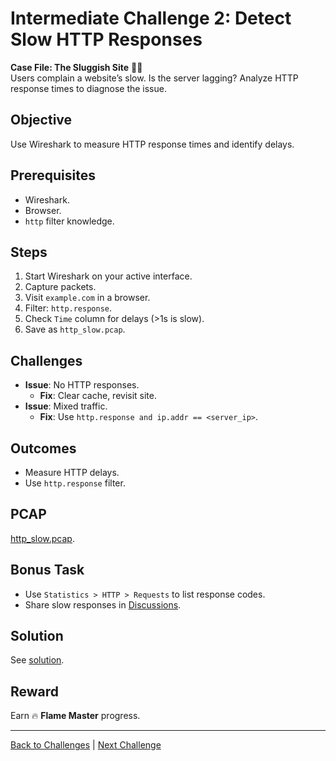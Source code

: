 # Intermediate Challenge 2: Detect Slow HTTP Responses

**Case File: The Sluggish Site** 🕵️‍♂️  
Users complain a website’s slow. Is the server lagging? Analyze HTTP response times to diagnose the issue.

## Objective
Use Wireshark to measure HTTP response times and identify delays.

## Prerequisites
- Wireshark.
- Browser.
- `http` filter knowledge.

## Steps
1. Start Wireshark on your active interface.
2. Capture packets.
3. Visit `example.com` in a browser.
4. Filter: `http.response`.
5. Check `Time` column for delays (>1s is slow).
6. Save as `http_slow.pcap`.

## Challenges
- **Issue**: No HTTP responses.
  - **Fix**: Clear cache, revisit site.
- **Issue**: Mixed traffic.
  - **Fix**: Use `http.response and ip.addr == <server_ip>`.

## Outcomes
- Measure HTTP delays.
- Use `http.response` filter.

## PCAP
[http_slow.pcap](../../../pcaps/http_slow.pcap).

## Bonus Task
- Use `Statistics > HTTP > Requests` to list response codes.
- Share slow responses in [Discussions](https://github.com/yourusername/PacketBlaze/discussions).

## Solution
See [solution](solutions/solution_2.md).

## Reward
Earn 🔥 **Flame Master** progress.

---

[Back to Challenges](../../../README.md#challenges) | [Next Challenge](challenge_3.md)